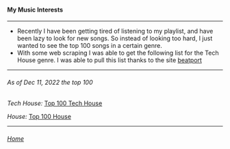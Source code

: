 #### My Music Interests

---

- Recently I have been getting tired of listening to my playlist, and have been lazy to look for new songs. So instead of looking too hard, I just wanted to see the top 100 songs in a certain genre.
- With some web scraping I was able to get the following list for the Tech House genre. I was able to pull this list thanks to the site [beatport](https://www.beatport.com/genre/tech-house/11/top-100)

---

###### As of Dec 11, 2022 the top 100

*Tech House:*
[Top 100 Tech House](top100_TechHouse-2022-12-11.txt)

*House:*
[Top 100 House](top100_House-2022-12-11.txt)


---

###### [Home](https://eddiegranados.github.io/Eduardo_Granados/)